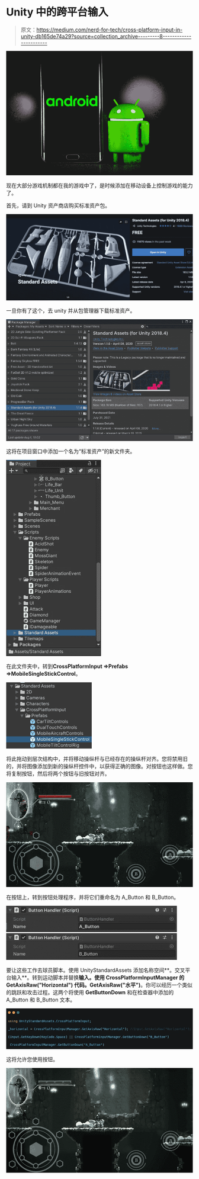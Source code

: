 # Unity 中的跨平台输入

> 原文：<https://medium.com/nerd-for-tech/cross-platform-input-in-unity-db165de74a29?source=collection_archive---------8----------------------->

![](img/e295b8a1a6150f4fba39b0c9708b53df.png)

现在大部分游戏机制都在我的游戏中了，是时候添加在移动设备上控制游戏的能力了。

首先，请到 Unity 资产商店购买标准资产包。

![](img/c83dcf464d87fa812441776b1a9dd908.png)

一旦你有了这个，去 unity 并从包管理器下载标准资产。

![](img/dd62661a34f25dbcf561d2a9c73bc33c.png)

这将在项目窗口中添加一个名为“标准资产”的新文件夹。

![](img/824ed826f58ac66db9dd711e56d0ce24.png)

在此文件夹中，转到**CrossPlatformInput =>Prefabs =>MobileSingleStickControl**。

![](img/ce47858fa55ad3ce9e16c98a2dd5d188.png)

将此拖动到层次结构中，并将移动操纵杆与已经存在的操纵杆对齐。您将禁用旧的，并将图像添加到新的操纵杆控件中，以获得正确的图像。对按钮也这样做。您将复制按钮，然后将两个按钮与旧按钮对齐。

![](img/5f582d02c37f735234ddd99bc9581047.png)

在按钮上，转到按钮处理程序，并将它们重命名为 A_Button 和 B_Button。

![](img/8a76332d40e33c13dcedc2677aa7def8.png)![](img/1f3aa505410874750cbb3115789fbda7.png)

要让这些工作去球员脚本。使用 UnityStandardAssets 添加名称空间**。交叉平台输入**。转到运动脚本并替换**输入。使用 **CrossPlatformInputManager 的 GetAxisRaw("Horizontal")** 代码。GetAxisRaw("水平")**。你可以经历一个类似的跳跃和攻击过程。这两个将使用 **GetButtonDown** 和在检查器中添加的 A_Button 和 B_Button 文本。

![](img/606b75ce0ab10d0b34967cdb5887abfe.png)

这将允许您使用按钮。

![](img/d7cbe4b7af61c7887a240d12775cc614.png)